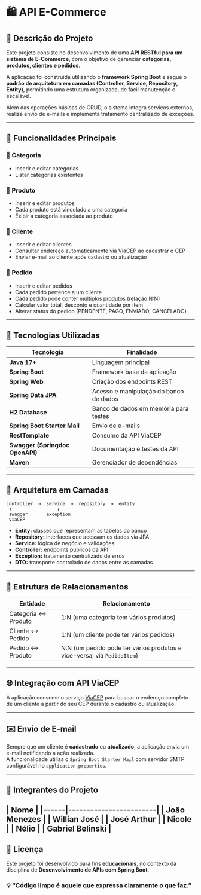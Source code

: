 # 🛍️ API E-Commerce

## 📖 Descrição do Projeto
Este projeto consiste no desenvolvimento de uma **API RESTful para um sistema de E-Commerce**, com o objetivo de gerenciar **categorias, produtos, clientes e pedidos**.  

A aplicação foi construída utilizando o **framework Spring Boot** e segue o **padrão de arquitetura em camadas (Controller, Service, Repository, Entity)**, permitindo uma estrutura organizada, de fácil manutenção e escalável.  

Além das operações básicas de CRUD, o sistema integra serviços externos, realiza envio de e-mails e implementa tratamento centralizado de exceções.

---

## 🧩 Funcionalidades Principais

### 🔹 Categoria
- Inserir e editar categorias  
- Listar categorias existentes  

### 🔹 Produto
- Inserir e editar produtos  
- Cada produto está vinculado a uma categoria  
- Exibir a categoria associada ao produto  

### 🔹 Cliente
- Inserir e editar clientes  
- Consultar endereço automaticamente via [ViaCEP](https://viacep.com.br) ao cadastrar o CEP  
- Enviar e-mail ao cliente após cadastro ou atualização  

### 🔹 Pedido
- Inserir e editar pedidos  
- Cada pedido pertence a um cliente  
- Cada pedido pode conter múltiplos produtos (relação N:N)  
- Calcular valor total, desconto e quantidade por item  
- Alterar status do pedido (PENDENTE, PAGO, ENVIADO, CANCELADO)  

---

## 🧠 Tecnologias Utilizadas

| Tecnologia | Finalidade |
|-------------|-------------|
| **Java 17+** | Linguagem principal |
| **Spring Boot** | Framework base da aplicação |
| **Spring Web** | Criação dos endpoints REST |
| **Spring Data JPA** | Acesso e manipulação do banco de dados |
| **H2 Database** | Banco de dados em memória para testes |
| **Spring Boot Starter Mail** | Envio de e-mails |
| **RestTemplate** | Consumo da API ViaCEP |
| **Swagger (Springdoc OpenAPI)** | Documentação e testes da API |
| **Maven** | Gerenciador de dependências |

---

## 🧱 Arquitetura em Camadas

```text
controller  →  service  →  repository  →  entity
 ↑                 ↓
 swagger       exception
 viaCEP
```

- **Entity:** classes que representam as tabelas do banco  
- **Repository:** interfaces que acessam os dados via JPA  
- **Service:** lógica de negócio e validações  
- **Controller:** endpoints públicos da API  
- **Exception:** tratamento centralizado de erros  
- **DTO:** transporte controlado de dados entre as camadas  

---

## 🧩 Estrutura de Relacionamentos

| Entidade | Relacionamento |
|-----------|----------------|
| Categoria ↔ Produto | 1:N (uma categoria tem vários produtos) |
| Cliente ↔ Pedido | 1:N (um cliente pode ter vários pedidos) |
| Pedido ↔ Produto | N:N (um pedido pode ter vários produtos e vice-versa, via `PedidoItem`) |

---

## 🌐 Integração com API ViaCEP

A aplicação consome o serviço [ViaCEP](https://viacep.com.br/ws/) para buscar o endereço completo de um cliente a partir do seu CEP durante o cadastro ou atualização.

---

## ✉️ Envio de E-mail

Sempre que um cliente é **cadastrado** ou **atualizado**, a aplicação envia um e-mail notificando a ação realizada.  
A funcionalidade utiliza o `Spring Boot Starter Mail` com servidor SMTP configurável no `application.properties`.

---

## 👥 Integrantes do Projeto

| Nome |
|------|------------------------|
| **João Menezes** |
| **Willian José** |
| **José Arthur** |
| **Nicole** |
| **Nélio** |
| **Gabriel Belinski** |
---

## 🧾 Licença
Este projeto foi desenvolvido para fins **educacionais**, no contexto da disciplina de **Desenvolvimento de APIs com Spring Boot**.  



### 💡 “Código limpo é aquele que expressa claramente o que faz.”
